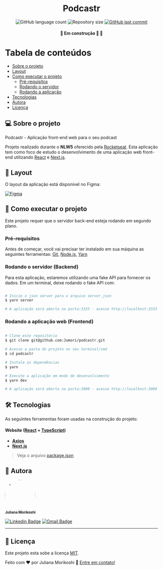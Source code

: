 

<h1 align="center">
  Podcastr
</h1>

<p align="center">
  <img alt="GitHub language count" src="https://img.shields.io/github/languages/count/Jumori/podcastr?color=%2304D361">

  <img alt="Repository size" src="https://img.shields.io/github/repo-size/Jumori/podcastr">

  <a href="https://github.com/Jumori/podcastr/commits/master">
    <img alt="GitHub last commit" src="https://img.shields.io/github/last-commit/Jumori/podcastr">
  </a>

</p>

<h4 align="center">
	🚧 Em construção 🚀 🚧
</h4>

Tabela de conteúdos
=================
<!--ts-->
   * [Sobre o projeto](#-sobre-o-projeto)
   * [Layout](#-layout)
   * [Como executar o projeto](#-como-executar-o-projeto)
     * [Pré-requisitos](#pré-requisitos)
     * [Rodando o servidor](#rodando-o-servidor-backend)
     * [Rodando a aplicação](#rodando-a-aplicação-web-frontend)
   * [Tecnologias](#-tecnologias)
   * [Autora](#-autora)
   * [Licença](#user-content--licença)
<!--te-->


## 💻 Sobre o projeto

Podcastr - Aplicação front-end web para o seu podcast

Projeto realizado durante o **NLW5** oferecido pela [Rocketseat](https://nextlevelweek.com/).
Esta aplicação tem como foco de estudo o desenvolvimento de uma aplicação web front-end utilizando
[React](https://reactjs.org/) e [Next.js](https://nextjs.org/).

## 🎨 Layout

O layout da aplicação está disponível no Figma:

<a href="https://www.figma.com/file/UwFEntsHpHYJlHNQAQr4gA/Podcastr/duplicate">
  <img alt="Figma" src="https://img.shields.io/badge/Acessar%20Layout%20-Figma-%2304D361">
</a>

## 🚀 Como executar o projeto

Este projeto requer que o servidor back-end esteja rodando em segundo plano.

### Pré-requisitos

Antes de começar, você vai precisar ter instalado em sua máquina as seguintes ferramentas:
[Git](https://git-scm.com), [Node.js](https://nodejs.org/en/), [Yarn](https://yarnpkg.com/)

### Rodando o servidor (Backend)

Para esta aplicação, estaremos utilizando
uma fake API para fornecer os dados. Em um terminal, deixe rodando o fake API com:

```bash

# Inicie o json server para o arquivo server.json
$ yarn server

# A aplicação será aberta na porta:3333 - acesse http://localhost:3333

```

### Rodando a aplicação web (Frontend)

```bash

# Clone este repositório
$ git clone git@github.com:Jumori/podcastr.git

# Acesse a pasta do projeto no seu terminal/cmd
$ cd podcastr

# Instale as dependências
$ yarn

# Execute a aplicação em modo de desenvolvimento
$ yarn dev

# A aplicação será aberta na porta:3000 - acesse http://localhost:3000

```

## 🛠 Tecnologias

As seguintes ferramentas foram usadas na construção do projeto:

#### **Website**  ([React](https://reactjs.org/)  +  [TypeScript](https://www.typescriptlang.org/))

-   **[Axios](https://github.com/axios/axios)**
-   **[Next.js](https://nextjs.org/)**

> Veja o arquivo  [package.json](https://github.com/Jumori/podcastr/blob/master/package.json)


## 🦸 Autora

<a href="https://github.com/Jumori">
 <img style="border-radius: 50%;" src="https://avatars1.githubusercontent.com/u/44618499?s=460&u=691cddb486d4b665417d25d8a575e508d6ef9563&v=4" width="100px;" alt=""/>
 <br />
 <sub><b>Juliana Morikoshi</b></sub></a>
 <br />

[![Linkedin Badge](https://img.shields.io/badge/-Juliana-blue?style=flat-square&logo=Linkedin&logoColor=white&link=https://www.linkedin.com/in/julianamorikoshi/)](https://www.linkedin.com/in/julianamorikoshi/)
[![Gmail Badge](https://img.shields.io/badge/-julianamorikoshi@gmail.com-c14438?style=flat-square&logo=Gmail&logoColor=white&link=mailto:julianamorikoshi@gmail.com)](mailto:julianamorikoshi@gmail.com)

---

## 📝 Licença

Este projeto esta sobe a licença [MIT](./LICENSE).

Feito com ❤️ por Juliana Morikoshi 👋 [Entre em contato!](https://www.linkedin.com/in/julianamorikoshi/)

